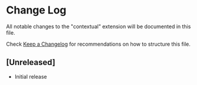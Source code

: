 # Change Log

All notable changes to the "contextual" extension will be documented in this file.

Check [Keep a Changelog](http://keepachangelog.com/) for recommendations on how to structure this file.

## [Unreleased]

- Initial release